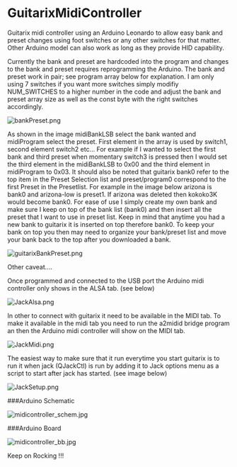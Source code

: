# GuitarixMidiController
Guitarix midi controller using an Arduino Leonardo to allow easy bank and preset changes using foot switches or any other switches for that matter. Other Arduino model can also work as long as they provide HID capability.

Currently the bank and preset are hardcoded into the program and changes to the bank and preset requires reprogramming the Arduino.  The bank and preset work in pair; see program array below for explanation.  I am only using 7 switches if you want more switches simply modifiy NUM_SWITCHES to a higher number in the code and adjust the bank and preset array size as well as the const byte with the right switches accordingly.

![bankPreset.png](https://github.com/snappy46/GuitarixMidiController/blob/master/Screenshot/bankPreset.png)

As shown in the image midiBankLSB select the bank wanted and midiProgram select the preset.  First element in the array is used by switch1, second element switch2 etc...  For example if I wanted to select the first bank and third preset when momentary switch3 is pressed then I would set the third element in the midiBankLSB to 0x00 and the third element in midiProgram to 0x03.  It should also be noted that guitarix bank0 refer to the top item in the Preset Selection list and preset/program0 correspond to the first Preset in the Presetlist. For example in the image below arizona is bank0 and arizona-low is preset1. If arizona was deleted then kokoko3K would become bank0. For ease of use I simply create my own bank and make sure I keep on top of the bank list (bank0) and then insert all the preset that I want to use in preset list. Keep in mind that anytime you had a new bank to guitarix it is inserted on top therefore bank0. To keep your bank on top you then may need to organize your bank/preset list and move your bank back to the top after you downloaded a bank.

![guitarixBankPreset.png](https://github.com/snappy46/GuitarixMidiController/blob/master/Screenshot/guitarixBankPreset.png)

Other caveat....

Once programmed and connected to the USB port the Arduino midi controller only shows in the ALSA tab. (see below)

![JackAlsa.png](https://github.com/snappy46/GuitarixMidiController/blob/master/Screenshot/JackAlsa.png)

In other to connect with guitarix it need to be available in the MIDI tab.  To make it available in the midi tab you need to run the a2midid bridge program an then the Arduino midi controller will show on the MIDI tab.

![JackMidi.png](https://github.com/snappy46/GuitarixMidiController/blob/master/Screenshot/JackMidi.png)

The easiest way to make sure that it run everytime you start guitarix is to run it when jack (QJackCtl) is run by adding it to Jack options menu as a script to start after jack has started.  (see image below)

![JackSetup.png](https://github.com/snappy46/GuitarixMidiController/blob/master/Screenshot/JackSetup.png)


###Arduino Schematic

![midicontroller_schem.jpg](https://github.com/snappy46/GuitarixMidiController/blob/master/Schematic/midicontroller_schem.jpg)

###Arduino Board

![midicontroller_bb.jpg](https://github.com/snappy46/GuitarixMidiController/blob/master/Schematic/midicontroller_bb.jpg)


Keep on Rocking !!!
